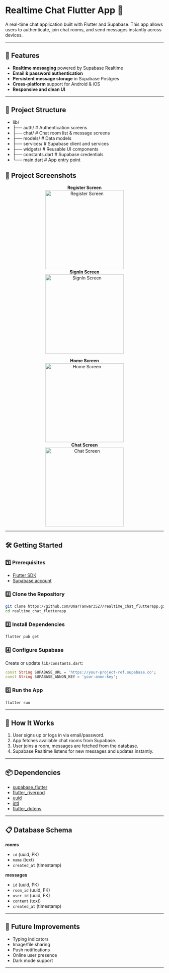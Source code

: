 # Realtime Chat Flutter App 💬

A real-time chat application built with Flutter and Supabase. This app allows users to authenticate, join chat rooms, and send messages instantly across devices.

---

## 🚀 Features
- **Realtime messaging** powered by Supabase Realtime
- **Email & password authentication**
- **Persistent message storage** in Supabase Postgres
- **Cross-platform** support for Android & iOS
- **Responsive and clean UI**

---

## 📂 Project Structure
- lib/
- ├── auth/ # Authentication screens
- ├── chat/ # Chat room list & message screens
- ├── models/ # Data models
- ├── services/ # Supabase client and services
- ├── widgets/ # Reusable UI components
- ├── constants.dart # Supabase credentials
- └── main.dart # App entry point

## 📂 Project Screenshots

<p float="left">
  <div align="center">
    <strong>Register Screen</strong><br>
    <img src="https://github.com/UmarTanwar3527/realtime_chat_flutterapp/blob/main/appsereenshots/Media%20(2).jpg" alt="Register Screen" width="250"/>
  </div>

  <div align="center">
    <strong>SignIn Screen</strong><br>
    <img src="https://github.com/UmarTanwar3527/realtime_chat_flutterapp/blob/main/appsereenshots/Media%20(1).jpg" alt="SignIn Screen" width="250"/>
  </div>
</p>

<p float="left">
  <div align="center">
    <strong>Home Screen</strong><br>
    <img src="https://github.com/UmarTanwar3527/realtime_chat_flutterapp/blob/main/appsereenshots/Media.jpg" alt="Home Screen" width="250"/>
  </div>

  <div align="center">
    <strong>Chat Screen</strong><br>
    <img src="https://github.com/UmarTanwar3527/realtime_chat_flutterapp/blob/main/appsereenshots/Media%20(3).jpg" alt="Chat Screen" width="250"/>
  </div>
</p>



---

## 🛠 Getting Started

### 1️⃣ Prerequisites
- [Flutter SDK](https://flutter.dev/docs/get-started/install)
- [Supabase account](https://supabase.com/)

### 2️⃣ Clone the Repository
```bash
git clone https://github.com/UmarTanwar3527/realtime_chat_flutterapp.git
cd realtime_chat_flutterapp
````

### 3️⃣ Install Dependencies

```bash
flutter pub get
```

### 4️⃣ Configure Supabase

Create or update `lib/constants.dart`:

```dart
const String SUPABASE_URL = 'https://your-project-ref.supabase.co';
const String SUPABASE_ANNON_KEY = 'your-anon-key';
```

### 5️⃣ Run the App

```bash
flutter run
```

---

## 📡 How It Works

1. User signs up or logs in via email/password.
2. App fetches available chat rooms from Supabase.
3. User joins a room, messages are fetched from the database.
4. Supabase Realtime listens for new messages and updates instantly.

---

## 📦 Dependencies

* [supabase\_flutter](https://pub.dev/packages/supabase_flutter)
* [flutter\_riverpod](https://pub.dev/packages/flutter_riverpod)
* [uuid](https://pub.dev/packages/uuid)
* [intl](https://pub.dev/packages/intl)
* [flutter\_dotenv](https://pub.dev/packages/flutter_dotenv)

---

## 📋 Database Schema

**rooms**

* `id` (uuid, PK)
* `name` (text)
* `created_at` (timestamp)

**messages**

* `id` (uuid, PK)
* `room_id` (uuid, FK)
* `user_id` (uuid, FK)
* `content` (text)
* `created_at` (timestamp)

---

## 🔮 Future Improvements

* Typing indicators
* Image/file sharing
* Push notifications
* Online user presence
* Dark mode support

---

